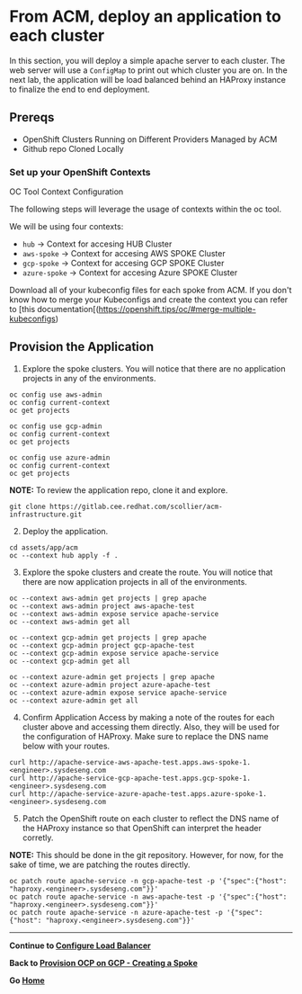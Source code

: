# From ACM, deploy an application to each cluster

In this section, you will deploy a simple apache server to each cluster. The web server will use a `ConfigMap` to print out which cluster you are on. In the next lab, the application will be load balanced behind an HAProxy instance to finalize the end to end deployment.

## Prereqs
* OpenShift Clusters Running on Different Providers Managed by ACM
* Github repo Cloned Locally

### Set up your OpenShift Contexts

OC Tool Context Configuration

The following steps will leverage the usage of contexts within the oc tool.

We will be using four contexts:

* `hub` -> Context for accesing HUB Cluster
* `aws-spoke` -> Context for accesing AWS SPOKE Cluster
* `gcp-spoke` -> Context for accesing GCP SPOKE Cluster
* `azure-spoke` -> Context for accesing Azure SPOKE Cluster

Download all of your kubeconfig files for each spoke from ACM. If you don't know how to merge your Kubeconfigs and create the context you can refer to [this documentation[(https://openshift.tips/oc/#merge-multiple-kubeconfigs)

## Provision the Application

1. Explore the spoke clusters. You will notice that there are no application projects in any of the environments.

``` 
oc config use aws-admin
oc config current-context
oc get projects

oc config use gcp-admin
oc config current-context
oc get projects

oc config use azure-admin
oc config current-context
oc get projects
``` 

**NOTE:** To review the application repo, clone it and explore.

```
git clone https://gitlab.cee.redhat.com/scollier/acm-infrastructure.git 
```

2. Deploy the application.

```
cd assets/app/acm
oc --context hub apply -f .
```

3. Explore the spoke clusters and create the route. You will notice that there are now application projects in all of the environments.

``` 
oc --context aws-admin get projects | grep apache
oc --context aws-admin project aws-apache-test
oc --context aws-admin expose service apache-service
oc --context aws-admin get all

oc --context gcp-admin get projects | grep apache
oc --context gcp-admin project gcp-apache-test
oc --context gcp-admin expose service apache-service
oc --context gcp-admin get all

oc --context azure-admin get projects | grep apache
oc --context azure-admin project azure-apache-test
oc --context azure-admin expose service apache-service
oc --context azure-admin get all
``` 


4. Confirm Application Access by making a note of the routes for each cluster above and accessing them directly. Also, they will be used for the configuration of HAProxy. Make sure to replace the DNS name below with your routes.

```
curl http://apache-service-aws-apache-test.apps.aws-spoke-1.<engineer>.sysdeseng.com
curl http://apache-service-gcp-apache-test.apps.gcp-spoke-1.<engineer>.sysdeseng.com
curl http://apache-service-azure-apache-test.apps.azure-spoke-1.<engineer>.sysdeseng.com
```

5. Patch the OpenShift route on each cluster to reflect the DNS name of the HAProxy instance so that OpenShift can interpret the header corretly.

**NOTE:** This should be done in the git repository. However, for now, for the sake of time, we are patching the routes directly.

```
oc patch route apache-service -n gcp-apache-test -p '{"spec":{"host": "haproxy.<engineer>.sysdeseng.com"}}'
oc patch route apache-service -n aws-apache-test -p '{"spec":{"host": "haproxy.<engineer>.sysdeseng.com"}}'
oc patch route apache-service -n azure-apache-test -p '{"spec":{"host": "haproxy.<engineer>.sysdeseng.com"}}'
```

---

**Continue to [Configure Load Balancer](./7.md)**

**Back to [Provision OCP on GCP - Creating a Spoke](./5.md)**

**Go [Home](../README.md)**
